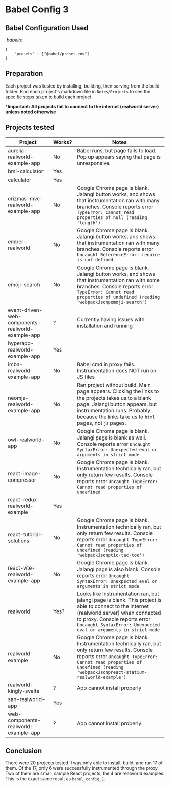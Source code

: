 # Babel Config 3

## Babel Configuration Used
*.babelrc*
```
{
	"presets" : ["@babel/preset-env"]
}
```

## Preparation
Each project was tested by installing, building, then serving from the build folder. Find each project's markdown file in `Notes/Projects` to see the specific steps taken to build each project.

***Important: All projects fail to connect to the internet (realworld server) unless noted otherwise**

## Projects tested
Project | Works? | Notes
---|---|---
aurelia-realworld-example-app | No | Babel runs, but page fails to load. Pop up appears saying that page is unresponsive.
bmi-calculator | Yes | 
calculator | Yes | 
crizmas-mvc-realworld-example-app | No | Google Chrome page is blank. Jalangi button works, and shows that instrumentation ran with many branches. Console reports error `TypeError: Cannot read properties of null (reading 'length')`
ember-realworld | No | Google Chrome page is blank. Jalangi button works, and shows that instrumentation ran with many branches. Console reports error `Uncaught ReferenceError: require is not defined`
emoji-search | No | Google Chrome page is blank. Jalangi button works, and shows that instrumentation ran with some branches. Console reports error `TypeError: Cannot read properties of undefined (reading 'webpackJsonpemoji-search')`
event-driven-web-components-realworld-example-app | ? | Currently having issues with installation and running
hyperapp-realworld-example-app | Yes | 
imba-realworld-example-app | No | Babel cmd in proxy fails. Instrumentation does NOT run on JS files
neomjs-realworld-example-app | No | Ran project without build. Main page appears. Clicking the links to the projects takes us to a blank page. Jalangi button appears, but instrumentation runs. Probably because the links take us to `html` pages, not `js` pages.
owl-realworld-app | No | Google Chrome page is blank. Jalangi page is blank as well. Console reports error `Uncaught SyntaxError: Unexpected eval or arguments in strict mode`
react-image-compressor | No | Google Chrome page is blank. Instrumentation technically ran, but only return few results. Console reports error `Uncaught TypeError: Cannot read properties of undefined`
react-redux-realworld-example | Yes | 
react-tutorial-solutions | No | Google Chrome page is blank. Instrumentation technically ran, but only return few results. Console reports error `Uncaught TypeError: Cannot read properties of undefined (reading 'webpackJsonptic-tac-toe')`
react-vite-realworld-example-app | No | Google Chrome page is blank. Jalangi page is also blank. Console reports error `Uncaught SyntaxError: Unexpected eval or arguments in strict mode`
realworld | Yes? | Looks like Instrumentation ran, but jalangi page is blank. This project is able to connect to the internet (realworld server) when connected to proxy. Console reports error `Uncaught SyntaxError: Unexpected eval or arguments in strict mode`
realworld-example | No | Google Chrome page is blank. Instrumentation technically ran, but only return few results. Console reports error `Uncaught TypeError: Cannot read properties of undefined (reading 'webpackJsonpreact-statium-realworld-example')`
realworld-kingly-svelte | ? | App cannot install properly
san-realworld-app | Yes | 
web-components-realworld-example-app | ? | App cannot install properly

## Conclusion
There were 20 projects tested. I was only able to install, build, and run 17 of them. Of the 17, only 6 were successfully instrumented through the proxy. Two of them are small, sample React projects; the 4 are realworld examples. This is the exact same result as `babel_config_1`.